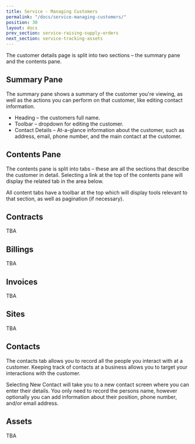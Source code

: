 ```yaml
---
title: Service - Managing Customers
permalink: "/docs/service-managing-customers/"
position: 30
layout: docs
prev_section: service-raising-supply-orders
next_section: service-tracking-assets
---
```


The customer details page is split into two sections – the summary pane and the contents pane.

## Summary Pane

The summary pane shows a summary of the customer you're viewing, as well as the actions you can perform on that customer, like editing contact information.

* Heading – the customers full name.
* Toolbar – dropdown for editing the customer.
* Contact Details – At-a-glance information about the customer, such as address, email, phone number, and the main contact at the customer.

## Contents Pane

The contents pane is split into tabs – these are all the sections that describe the customer in detail. Selecting a link at the top of the contents pane will display the related tab in the area below.

All content tabs have a toolbar at the top which will display tools relevant to that section, as well as pagination (if necessary).

## Contracts

TBA

## Billings

TBA

## Invoices

TBA

## Sites

TBA

## Contacts

The contacts tab allows you to record all the people you interact with at a customer. Keeping track of contacts at a business allows you to target your interactions with the customer.

Selecting New Contact will take you to a new contact screen where you can enter their details. You only need to record the persons name, however optionally you can add information about their position, phone number, and/or email address.


## Assets

TBA
